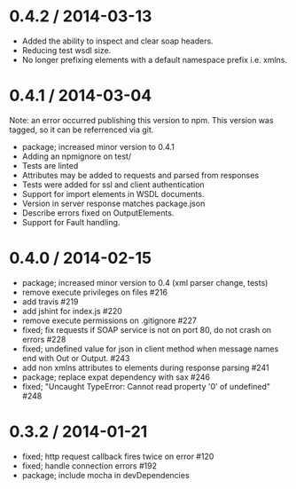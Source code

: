 0.4.2 / 2014-03-13
=================
* Added the ability to inspect and clear soap headers.
* Reducing test wsdl size.
* No longer prefixing elements with a default namespace prefix i.e. xmlns.

0.4.1 / 2014-03-04
=================
Note: an error occurred publishing this version to npm.  This version was tagged, so it can be referrenced via git.
 * package; increased minor version to 0.4.1
 * Adding an npmignore on test/
 * Tests are linted
 * Attributes may be added to requests and parsed from responses
 * Tests were added for ssl and client authentication
 * Support for import elements in WSDL documents.
 * Version in server response matches package.json
 * Describe errors fixed on OutputElements.
 * Support for Fault handling.

0.4.0 / 2014-02-15
==================

 * package; increased minor version to 0.4 (xml parser change, tests)
 * remove execute privileges on files #216
 * add travis #219
 * add jshint for index.js #220
 * remove execute permissions on .gitignore #227
 * fixed; fix requests if SOAP service is not on port 80, do not crash on errors #228
 * fixed; undefined value for json in client method when message names end with Out or Output. #243
 * add non xmlns attributes to elements during response parsing #241
 * package; replace expat dependency with sax #246
 * fixed; "Uncaught TypeError: Cannot read property '0' of undefined" #248

0.3.2 / 2014-01-21
==================

 * fixed; http request callback fires twice on error #120
 * fixed; handle connection errors #192
 * package; include mocha in devDependencies
